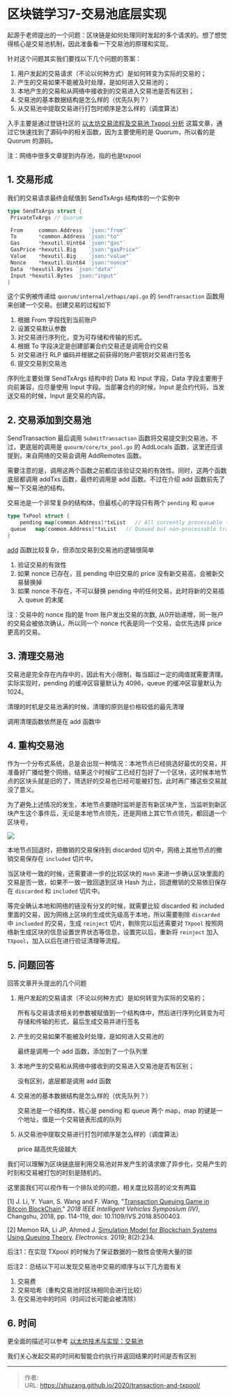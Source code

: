 # 区块链学习7-交易池底层实现


起源于老师提出的一个问题：区块链是如何处理同时发起的多个请求的。想了想觉得核心是交易池机制，因此准备看一下交易池的原理和实现。

<!--more-->

针对这个问题其实我们要找以下几个问题的答案：

1. 用户发起的交易请求（不论以何种方式）是如何转变为实际的交易的；
2. 产生的交易如果不能被及时处理，是如何进入交易池的；
3. 本地产生的交易和从网络中接收到的交易进入交易池是否有区别；
4. 交易池的基本数据结构是怎么样的（优先队列？）
5. 从交易池中提取交易进行打包时顺序是怎么样的（调度算法）

入手主要是通过登链社区的 [以太坊交易流程及交易池 Txpool 分析](https://learnblockchain.cn/2019/06/03/eth-txpool/) 这篇文章，通过它快速找到了源码中的相关函数，因为主要使用的是 Quorum，所以看的是 Quorum 的源码。

注：网络中很多文章提到内存池，指的也是txpool

## 1. 交易形成

我们的交易请求最终会赋值到 SendTxArgs 结构体的一个实例中

```go
type SendTxArgs struct {
 PrivateTxArgs // Quorum

 From     common.Address  `json:"from"`
 To       *common.Address `json:"to"`
 Gas      *hexutil.Uint64 `json:"gas"`
 GasPrice *hexutil.Big    `json:"gasPrice"`
 Value    *hexutil.Big    `json:"value"`
 Nonce    *hexutil.Uint64 `json:"nonce"`
 Data  *hexutil.Bytes `json:"data"`
 Input *hexutil.Bytes `json:"input"`
}
```

这个实例被传递给 `quorum/internal/ethapi/api.go` 的 `SendTransaction` 函数用来创建一个交易。创建交易的过程如下

1. 根据 From 字段找到当前账户
2. 设置交易默认参数
3. 对交易进行序列化，变为可存储和传输的形式。
4. 根据 To 字段决定是创建部署合约交易还是调用合约交易
5. 对交易进行 RLP 编码并根据之前获得的账户密钥对交易进行签名
6. 提交交易到交易池

序列化主要处理 SendTxArgs 结构中的 Data 和 Input 字段，Data 字段主要用于向前兼容，应尽量使用 Input 字段。当部署合约的时候，Input 是合约代码，当发送交易的时候，Input 是交易的内容。

## 2. 交易添加到交易池

SendTransaction 最后调用 `SubmitTransaction` 函数将交易提交到交易池，不过，更底层的调用是 `quourm/core/tx_pool.go` 的 AddLocals 函数，这里还应该提到，来自网络的交易会调用 AddRemotes 函数。

需要注意的是，调用这两个函数之前都应该验证交易的有效性。同时，这两个函数底层都调用 addTxs 函数，最终的调用是 add 函数。不过在介绍 add 函数前先了解一下交易池的结构。

交易池是一个非常复杂的结构体，但最核心的字段只有两个 `pending` 和 `queue`

```go
type TxPool struct {
    pending map[common.Address]*txList   // All currently processable transactions
 queue   map[common.Address]*txList   // Queued but non-processable transactions
}
```

[add](https://github.com/ConsenSys/quorum/blob/d51931173bde132243a87e7a2adadef4abe58470/core/tx_pool.go#L601) 函数比较复杂，但添加交易到交易池的逻辑很简单

1. 验证交易的有效性
2. 如果 nonce 已存在，且 pending 中旧交易的 price 没有新交易高，会被新交易替换掉
3. 如果 nonce 不存在，不可以替换 pending 中的任何交易，此时将新的交易插入 queue 的末尾

注：交易中的 nonce 指的是 from 账户发出交易的次数, 从0开始递增，同一账户的交易会被依次确认，所以同一个 nonce 代表是同一个交易，会优先选择 price 更高的交易。

## 3. 清理交易池

交易池是完全存在内存中的，因此有大小限制，每当超过一定的阈值就需要清理。实际实现时，pending 的缓冲区容量默认为 4096，queue 的缓冲区容量默认为 1024。

清理的时机是交易池满的时候，清理的原则是价格较低的最先清理

调用清理函数依然是在 add 函数中

## 4. 重构交易池

作为一个分布式系统，总是会出现一种情况：本地节点已经挑选好最优的交易，并准备好广播给整个网络，结果这个时候矿工已经打包好了一个区块，这时候本地节点的区块头就是旧的了，筛选好的交易也已经可能被打包，此时再广播这些交易就没了意义。

为了避免上述情况的发生，本地节点要随时监听是否有新区块产生，当监听到新区块产生这个事件后，无论是本地节点领先，还是网络上其它节点领先，都回退一个区块号，

![](https://img.learnblockchain.cn/2019/06/15596364439683.png!wl/scale/60)

本地节点回退时，把撤销的交易保持到 discarded 切片中，网络上其他节点的撤销交易保存在 `included` 切片中。

当区块号一致的时候，还需要进一步的比较区块的 `Hash` 来进一步确认区块里面的交易是否一致，如果不一致一致回退到区块 Hash 为止，回退撤销的交易依旧保存在 `discarded` 和 `included` 切片中。

等完全确认本地和网络的链没有分叉的时候，就需要比较 discarded 和 included 里面的交易，因为网络上区块的生成优先级高于本地，所以需要剔除 `discarded` 中 `inclueded` 的交易，生成 `reinject` 切片，剔除完以后还需要对 `TXpool` 按照网络新生成区块的信息设置世界状态等信息，设置完以后，重新将 `reinject` 加入 `TXpool`，加入以后在进行验证清理等流程。

## 5. 问题回答

回答文章开头提出的几个问题

1. 用户发起的交易请求（不论以何种方式）是如何转变为实际的交易的；

   所有与交易请求相关的参数被赋值到一个结构体中，然后进行序列化转变为可存储和传输的形式，最后生成交易并进行签名

2. 产生的交易如果不能被及时处理，是如何进入交易池的

   最终是调用一个 add 函数，添加到了一个队列里

3. 本地产生的交易和从网络中接收到的交易进入交易池是否有区别；

   没有区别，底层都是调用 add 函数

4. 交易池的基本数据结构是怎么样的（优先队列？）

   交易池是一个结构体，核心是 pending 和 queue 两个 map，map 的键是一个地址，值是一个交易链表形成的队列

5. 从交易池中提取交易进行打包时顺序是怎么样的（调度算法）

   price 越高优先级越大

我们可以理解为区块链底层利用交易池对并发产生的请求做了异步化，交易产生的时刻和交易被打包的时刻是随机的。

这里面我们可以视作有一个排队论的问题，相关度比较高的论文有两篇

[1] J. Li, Y. Yuan, S. Wang and F. Wang, "[Transaction Queuing Game in Bitcoin BlockChain](https://ieeexplore.ieee.org/document/8500403)," *2018 IEEE Intelligent Vehicles Symposium (IV)*, Changshu, 2018, pp. 114-119, doi: 10.1109/IVS.2018.8500403.

[2] Memon RA, Li JP, Ahmed J. [Simulation Model for Blockchain Systems Using Queuing Theory](https://www.mdpi.com/2079-9292/8/2/234#cite). *Electronics*. 2019; 8(2):234.

后注1：在实现 TXpool 的时候为了保证数据的一致性会使用大量的锁

后注2：总结以下可以发现交易池中交易的顺序与以下几方面有关

1. 交易费
2. 交易哈希（重构交易池时区块相同会进行比较）
3. 在交易池中的时间（时间过长可能会被清除）

## 6. 时间

更全面的描述可以参考 [以太坊技术与实现：交易池](https://learnblockchain.cn/books/geth/part2/txpool.html)

我们关心发起交易的时间和智能合约执行并返回结果的时间是否有区别


---

> 作者:   
> URL: https://shuzang.github.io/2020/transaction-and-txpool/  

